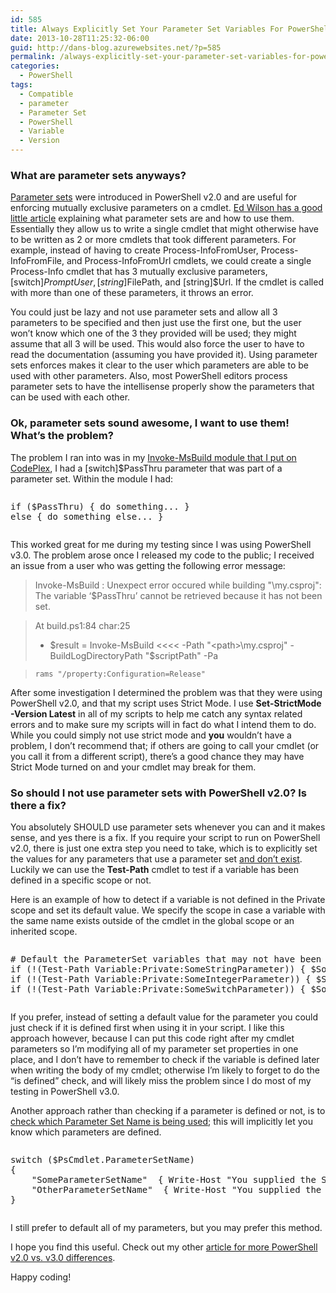```yaml
---
id: 585
title: Always Explicitly Set Your Parameter Set Variables For PowerShell v2.0 Compatibility
date: 2013-10-28T11:25:32-06:00
guid: http://dans-blog.azurewebsites.net/?p=585
permalink: /always-explicitly-set-your-parameter-set-variables-for-powershell-v2-0-compatibility/
categories:
  - PowerShell
tags:
  - Compatible
  - parameter
  - Parameter Set
  - PowerShell
  - Variable
  - Version
---
```

### What are parameter sets anyways?

[Parameter sets](http://msdn.microsoft.com/en-us/library/windows/desktop/dd878348%28v=vs.85%29.aspx) were introduced in PowerShell v2.0 and are useful for enforcing mutually exclusive parameters on a cmdlet. [Ed Wilson has a good little article](http://blogs.technet.com/b/heyscriptingguy/archive/2011/06/30/use-parameter-sets-to-simplify-powershell-commands.aspx) explaining what parameter sets are and how to use them. Essentially they allow us to write a single cmdlet that might otherwise have to be written as 2 or more cmdlets that took different parameters. For example, instead of having to create Process-InfoFromUser, Process-InfoFromFile, and Process-InfoFromUrl cmdlets, we could create a single Process-Info cmdlet that has 3 mutually exclusive parameters, [switch]$PromptUser, [string]$FilePath, and [string]$Url. If the cmdlet is called with more than one of these parameters, it throws an error.

You could just be lazy and not use parameter sets and allow all 3 parameters to be specified and then just use the first one, but the user won’t know which one of the 3 they provided will be used; they might assume that all 3 will be used. This would also force the user to have to read the documentation (assuming you have provided it). Using parameter sets enforces makes it clear to the user which parameters are able to be used with other parameters. Also, most PowerShell editors process parameter sets to have the intellisense properly show the parameters that can be used with each other.



### Ok, parameter sets sound awesome, I want to use them! What’s the problem?

The problem I ran into was in my [Invoke-MsBuild module that I put on CodePlex](https://invokemsbuild.codeplex.com/), I had a [switch]$PassThru parameter that was part of a parameter set. Within the module I had:

<div id="scid:C89E2BDB-ADD3-4f7a-9810-1B7EACF446C1:c6d3d3e9-1ba8-4be8-9dbe-86cfd66e5426" class="wlWriterEditableSmartContent" style="float: none; padding-bottom: 0px; padding-top: 0px; padding-left: 0px; margin: 0px; display: inline; padding-right: 0px">
  <pre style=white-space:normal>

  <pre class="brush: powershell; pad-line-numbers: true; title: ; notranslate" title="">
if ($PassThru) { do something... }
else { do something else... }
</pre>
</div>

This worked great for me during my testing since I was using PowerShell v3.0. The problem arose once I released my code to the public; I received an issue from a user who was getting the following error message:

> Invoke-MsBuild : Unexpect error occured while building "<path>\my.csproj": The variable &#8216;$PassThru&#8217; cannot be retrieved because it has not been set.

>
> At build.ps1:84 char:25
>
>   * $result = Invoke-MsBuild <<<< -Path "<path>\my.csproj" -BuildLogDirectoryPath "$scriptPath" -Pa

>
>     rams "/property:Configuration=Release"

After some investigation I determined the problem was that they were using PowerShell v2.0, and that my script uses Strict Mode. I use **Set-StrictMode -Version Latest** in all of my scripts to help me catch any syntax related errors and to make sure my scripts will in fact do what I intend them to do. While you could simply not use strict mode and **you** wouldn’t have a problem, I don’t recommend that; if others are going to call your cmdlet (or you call it from a different script), there’s a good chance they may have Strict Mode turned on and your cmdlet may break for them.



### So should I not use parameter sets with PowerShell v2.0? Is there a fix?

You absolutely SHOULD use parameter sets whenever you can and it makes sense, and yes there is a fix. If you require your script to run on PowerShell v2.0, there is just one extra step you need to take, which is to explicitly set the values for any parameters that use a parameter set [and don’t exist](http://stackoverflow.com/questions/3159949/in-powershell-how-do-i-test-whether-or-not-a-specific-variable-exists-in-global). Luckily we can use the **Test-Path** cmdlet to test if a variable has been defined in a specific scope or not.

Here is an example of how to detect if a variable is not defined in the Private scope and set its default value. We specify the scope in case a variable with the same name exists outside of the cmdlet in the global scope or an inherited scope.

<div id="scid:C89E2BDB-ADD3-4f7a-9810-1B7EACF446C1:e0601121-7f1b-40d4-beee-28b01bda9812" class="wlWriterEditableSmartContent" style="float: none; padding-bottom: 0px; padding-top: 0px; padding-left: 0px; margin: 0px; display: inline; padding-right: 0px">
  <pre style=white-space:normal>

  <pre class="brush: powershell; gutter: false; pad-line-numbers: true; title: ; notranslate" title="">
# Default the ParameterSet variables that may not have been set depending on which parameter set is being used. This is required for PowerShell v2.0 compatibility.
if (!(Test-Path Variable:Private:SomeStringParameter)) { $SomeStringParameter = $null }
if (!(Test-Path Variable:Private:SomeIntegerParameter)) { $SomeIntegerParameter = 0 }
if (!(Test-Path Variable:Private:SomeSwitchParameter)) { $SomeSwitchParameter = $false }
</pre>
</div>

If you prefer, instead of setting a default value for the parameter you could just check if it is defined first when using it in your script. I like this approach however, because I can put this code right after my cmdlet parameters so I’m modifying all of my parameter set properties in one place, and I don’t have to remember to check if the variable is defined later when writing the body of my cmdlet; otherwise I’m likely to forget to do the “is defined” check, and will likely miss the problem since I do most of my testing in PowerShell v3.0.

Another approach rather than checking if a parameter is defined or not, is to [check which Parameter Set Name is being used](http://blogs.msdn.com/b/powershell/archive/2008/12/23/powershell-v2-parametersets.aspx); this will implicitly let you know which parameters are defined.

<div id="scid:C89E2BDB-ADD3-4f7a-9810-1B7EACF446C1:6fdb500d-cbe9-4ed3-bdb0-e5a912bb08c3" class="wlWriterEditableSmartContent" style="float: none; padding-bottom: 0px; padding-top: 0px; padding-left: 0px; margin: 0px; display: inline; padding-right: 0px">
  <pre style=white-space:normal>

  <pre class="brush: powershell; gutter: false; pad-line-numbers: true; title: ; notranslate" title="">
switch ($PsCmdlet.ParameterSetName)
{
	"SomeParameterSetName"  { Write-Host "You supplied the Some variable."; break}
	"OtherParameterSetName"  { Write-Host "You supplied the Other variable."; break}
}
</pre>
</div>

I still prefer to default all of my parameters, but you may prefer this method.

I hope you find this useful. Check out my other [article for more PowerShell v2.0 vs. v3.0 differences](http://dans-blog.azurewebsites.net/powershell-2-0-vs-3-0-syntax-differences-and-more/).

Happy coding!

